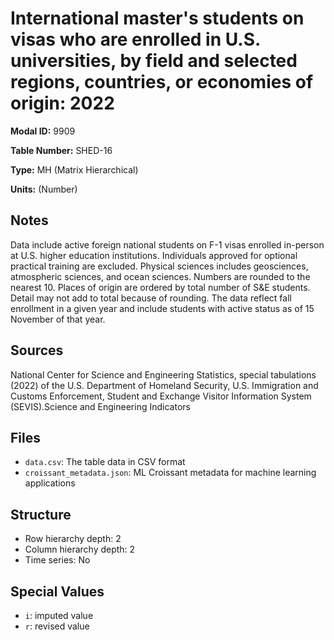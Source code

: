 # International master's students on visas who are enrolled in U.S. universities, by field and selected regions, countries, or economies of origin: 2022

**Modal ID:** 9909

**Table Number:** SHED-16

**Type:** MH (Matrix Hierarchical)

**Units:** (Number)

## Notes

Data include active foreign national students on F-1 visas enrolled in-person at U.S. higher education institutions. Individuals approved for optional practical training are excluded. Physical sciences includes geosciences, atmospheric sciences, and ocean sciences. Numbers are rounded to the nearest 10. Places of origin are ordered by total number of S&E students. Detail may not add to total because of rounding. The data reflect fall enrollment in a given year and include students with active status as of 15 November of that year.

## Sources

National Center for Science and Engineering Statistics, special tabulations (2022) of the U.S. Department of Homeland Security, U.S. Immigration and Customs Enforcement, Student and Exchange Visitor Information System (SEVIS).Science and Engineering Indicators

## Files

- `data.csv`: The table data in CSV format
- `croissant_metadata.json`: ML Croissant metadata for machine learning applications

## Structure

- Row hierarchy depth: 2
- Column hierarchy depth: 2
- Time series: No

## Special Values

- `i`: imputed value
- `r`: revised value
